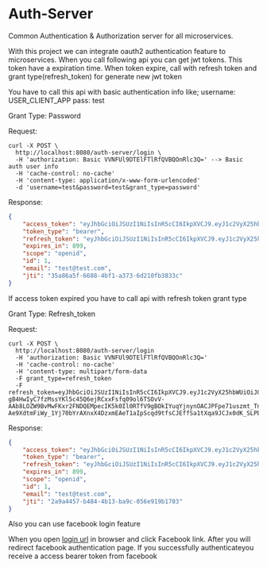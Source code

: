 # Auth-Server
Common Authentication &amp; Authorization server for all microservices.

With this project we can integrate oauth2 authentication feature to microservices. When you call following api you can get jwt tokens. This token have a expiration time. When token expire, call with refresh token and grant type(refresh_token) for generate new jwt token

You have to call this api with basic authentication info like;
username: USER_CLIENT_APP
pass: test

Grant Type: Password

Request:
```curl
curl -X POST \
  http://localhost:8080/auth-server/login \
  -H 'authorization: Basic VVNFUl9DTElFTlRfQVBQOnRlc3Q=' --> Basic auth user info
  -H 'cache-control: no-cache'
  -H 'content-type: application/x-www-form-urlencoded'
  -d 'username=test&password=test&grant_type=password'
```
Response:
```json
{
    "access_token": "eyJhbGciOiJSUzI1NiIsInR5cCI6IkpXVCJ9.eyJ1c2VyX25hbWUiOiJ0ZXN0Iiwic2NvcGUiOlsib3BlbmlkIl0sImlkIjoxLCJleHAiOjE2MjM1Mjg0NzIsImF1dGhvcml0aWVzIjpbIlJFQURfUFJJVklMRUdFIiwiV1JJVEVfUFJJVklMRUdFIl0sImp0aSI6IjM1YTg2YTVmLTY2ODgtNGJmMS1hMzczLTZkMjEwZmIzODMzYyIsImVtYWlsIjoidGVzdEB0ZXN0LmNvbSIsImNsaWVudF9pZCI6IlVTRVJfQ0xJRU5UX0FQUCJ9.t1ExeiQ9q53xiD7ly-mJaqXHuIO5gD67zAusdiY-sAqj54ypiT6Ffe-bbk3U6MKg8A3A7ygqSnSMxNCR6pKCAiHQ7vqvKsgcS_jUGl4ghIm3fu6UhSIvRz5--rbtrWulmXxc1jL-UWwYfcrGnF2Q9vz7vitAzM71MiK8Xw3BgdbBCf6XkMb3kgxDBiJFOpJI9jIr6A0uh6jIsoLbxedxRsEsRKArZskRr5XQTfpS6o7PrWXi72dJX-mdYs9sT6TtIJ7uywyVC6kbhQ27PeR0UBpnB5GOg0l1g5ofEtsnWaUCFX7glA3HmX0jWhpwj9R2rWsV_Js6GlPAQBuUXSMzJg",
    "token_type": "bearer",
    "refresh_token": "eyJhbGciOiJSUzI1NiIsInR5cCI6IkpXVCJ9.eyJ1c2VyX25hbWUiOiJ0ZXN0Iiwic2NvcGUiOlsib3BlbmlkIl0sImF0aSI6IjM1YTg2YTVmLTY2ODgtNGJmMS1hMzczLTZkMjEwZmIzODMzYyIsImlkIjoxLCJleHAiOjE2MjM1MzExNzIsImF1dGhvcml0aWVzIjpbIlJFQURfUFJJVklMRUdFIiwiV1JJVEVfUFJJVklMRUdFIl0sImp0aSI6IjQxMzE2NzRjLTYxYTMtNGZlYy1iYTdmLTc3YTc5Yzk1ZjA5NCIsImVtYWlsIjoidGVzdEB0ZXN0LmNvbSIsImNsaWVudF9pZCI6IlVTRVJfQ0xJRU5UX0FQUCJ9.A1eYYXetc2dqP2_2AU9RYg9dzYDGYkPmLTowO6fDqzIBsHwczci0AvNDcQC-gB4HwIyC7fzMssYKl5c45Q6ejRCxxFsfq09ol6TSOvV-AAb8LOZW9BvMwFKxr2FNDQEMpecIK5k0Il0RTfV9gBOkIYuqYjnynOACJPFpe71uszmt_Tn_kb5aPueQWGP88CO-Ae9XdtmFiWy_1Yj70bYrAXnxX4DzxmEAeT1aIpScqd9tfsCJEffSa1tXqa9JCJx0dK_SLPb0L7klkoQ1JTAM3Jl3W4BLOyn0jVSwbtf3fYPLnOiyfNfB6TUxYY_0mgcsEyhiZQLn0wDl_QSIXkB2MQ",
    "expires_in": 899,
    "scope": "openid",
    "id": 1,
    "email": "test@test.com",
    "jti": "35a86a5f-6688-4bf1-a373-6d210fb3833c"
}
```
If access token expired you have to call api with refresh token grant type

Grant Type: Refresh_token

Request:
```curl
curl -X POST \
  http://localhost:8080/auth-server/login
  -H 'authorization: Basic VVNFUl9DTElFTlRfQVBQOnRlc3Q='
  -H 'cache-control: no-cache'
  -H 'content-type: multipart/form-data 
  -F grant_type=refresh_token
  -F refresh_token=eyJhbGciOiJSUzI1NiIsInR5cCI6IkpXVCJ9.eyJ1c2VyX25hbWUiOiJ0ZXN0Iiwic2NvcGUiOlsib3BlbmlkIl0sImF0aSI6IjM1YTg2YTVmLTY2ODgtNGJmMS1hMzczLTZkMjEwZmIzODMzYyIsImlkIjoxLCJleHAiOjE2MjM1MzExNzIsImF1dGhvcml0aWVzIjpbIlJFQURfUFJJVklMRUdFIiwiV1JJVEVfUFJJVklMRUdFIl0sImp0aSI6IjQxMzE2NzRjLTYxYTMtNGZlYy1iYTdmLTc3YTc5Yzk1ZjA5NCIsImVtYWlsIjoidGVzdEB0ZXN0LmNvbSIsImNsaWVudF9pZCI6IlVTRVJfQ0xJRU5UX0FQUCJ9.A1eYYXetc2dqP2_2AU9RYg9dzYDGYkPmLTowO6fDqzIBsHwczci0AvNDcQC-gB4HwIyC7fzMssYKl5c45Q6ejRCxxFsfq09ol6TSOvV-AAb8LOZW9BvMwFKxr2FNDQEMpecIK5k0Il0RTfV9gBOkIYuqYjnynOACJPFpe71uszmt_Tn_kb5aPueQWGP88CO-Ae9XdtmFiWy_1Yj70bYrAXnxX4DzxmEAeT1aIpScqd9tfsCJEffSa1tXqa9JCJx0dK_SLPb0L7klkoQ1JTAM3Jl3W4BLOyn0jVSwbtf3fYPLnOiyfNfB6TUxYY_0mgcsEyhiZQLn0wDl_QSIXkB2MQ
```
Response:
```json
{
    "access_token": "eyJhbGciOiJSUzI1NiIsInR5cCI6IkpXVCJ9.eyJ1c2VyX25hbWUiOiJ0ZXN0Iiwic2NvcGUiOlsib3BlbmlkIl0sImlkIjoxLCJleHAiOjE2MjM1Mjg5OTMsImF1dGhvcml0aWVzIjpbIlJFQURfUFJJVklMRUdFIiwiV1JJVEVfUFJJVklMRUdFIl0sImp0aSI6IjJhOWE0NDU3LWI0ODQtNGIxMy1iYTljLTA1NmU5MTliMTcwMyIsImVtYWlsIjoidGVzdEB0ZXN0LmNvbSIsImNsaWVudF9pZCI6IlVTRVJfQ0xJRU5UX0FQUCJ9.G8_-Zhm26iefLd4rZsxTpgEgnuCo1po7bN1pZV-FYxynS1rjbL8O_YEfYH0jREChvuLwv5-5E1jD1Q13DqCJwPcwHmKQ0WB07onYNBDN7G2abBBTwYJPZRy_00ivICD5Cv5TdHUH2qZwNpd5Lp6WnF_45pGa0nyTe59CR6oRGGfRJ6hE_bRoh7mkJShq4tv9kk1oCfC94J8wn4RuwqH3AQM-Z9-vmLSlbSsfXDcq3BfQzw3q1kzEjlpqrj0UgbfjuPAdmJ05vNhAE4ZU5iAY0EpCXXrFC5Yz7UbVU7f8xQRcHn2RzctvWdlNvVHAZZg4ZAFnePavLqFLqxwYCT8WBQ",
    "token_type": "bearer",
    "refresh_token": "eyJhbGciOiJSUzI1NiIsInR5cCI6IkpXVCJ9.eyJ1c2VyX25hbWUiOiJ0ZXN0Iiwic2NvcGUiOlsib3BlbmlkIl0sImF0aSI6IjJhOWE0NDU3LWI0ODQtNGIxMy1iYTljLTA1NmU5MTliMTcwMyIsImlkIjoxLCJleHAiOjE2MjM1MzE2MzEsImF1dGhvcml0aWVzIjpbIlJFQURfUFJJVklMRUdFIiwiV1JJVEVfUFJJVklMRUdFIl0sImp0aSI6IjhiYThjZWZmLTllYmUtNGFhZC04NjBjLWVhNDVlZjVjNTVhYyIsImVtYWlsIjoidGVzdEB0ZXN0LmNvbSIsImNsaWVudF9pZCI6IlVTRVJfQ0xJRU5UX0FQUCJ9.B97_Myj8LrSH5Qxuwc31fXym8Bm_8zFD4rX8qrxyLmIQRNDmZTMqdgPgK3OoEpN8fRAQQhESZL1ayE3SM7t_qUVdmWBtOoczc40dCj5kO2d9zUy3AF4_r37zZZ8qHefVFmGnlgffCPwCkiJjqTNN9BUrgvphIJQhsCs0e2aZP9heix__bjs1aLYSL8VKrgokzdDf0MLCHpyNPaIeA78MgriVGyM1LHJkWDXSKxEb7MEQJpS3W2c6q0giJk6urkHqg4kvkJL1hBZE-GBCoI9-WxbDgqDo0qC5L6aJYCftcpcrykrLXv2VA2eTLR0EvnWx8fkWEEJ-5HSQ4796Id8f9A",
    "expires_in": 899,
    "scope": "openid",
    "id": 1,
    "email": "test@test.com",
    "jti": "2a9a4457-b484-4b13-ba9c-056e919b1703"
}
```

Also you can use facebook login feature

When you open [login url](http://localhost:8080/login) in browser and click Facebook link. After you will redirect facebook authentication page. If you successfully authenticateyou receive a access bearer token from facebook 
